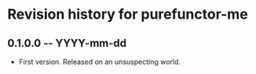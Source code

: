 # Revision history for purefunctor-me

## 0.1.0.0 -- YYYY-mm-dd

* First version. Released on an unsuspecting world.
